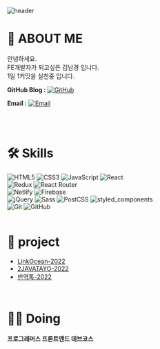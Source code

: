 ![header](https://capsule-render.vercel.app/api?type=waving&color=timeAuto&height=250&section=header&text=Namgyung%20Kim&fontSize=70&animation=fadeIn&fontAlignY=38&descAlignY=54&descAlign=62)

# 🤗 ABOUT ME

안녕하세요. <br/>
FE개발자가 되고싶은 김남경 입니다. <br/>
1일 1커밋을 실천중 입니다. <br />

**GitHub Blog :** 
[![GitHub](https://img.shields.io/badge/GitHub-181717?style=flat-square&logo=GitHub&logoColor=white)](https://NamgyungKim.github.io/)

**Email :** 
[![Email](https://img.shields.io/badge/namgyung.kim@gmail.com-4A86CF?style=flat-square&logo=Gmail&logoColor=white)](mailto:namgyung.kim@gmail.com)

<br />
<br />

# 🛠 Skills

![HTML5](https://img.shields.io/badge/HTML5-E34F26?style=flat-square&logo=HTML5&logoColor=white)
![CSS3](https://img.shields.io/badge/CSS3-1572B6?style=flat-square&logo=CSS3&logoColor=white)
![JavaScript](https://img.shields.io/badge/JavaScript-F7DF1E?style=flat-square&logo=JavaScript&logoColor=white)
![React](https://img.shields.io/badge/React-61DAFB?style=flat-square&logo=React&logoColor=white)
<br />
![Redux](https://img.shields.io/badge/Redux-764ABC?style=flat-square&logo=Redux&logoColor=white)
![React Router](https://img.shields.io/badge/ReactRouter-CA4245?style=flat-square&logo=ReactRouter&logoColor=white)
<br />
![Netlify](https://img.shields.io/badge/Netlify-00C7B7?style=flat-square&logo=Netlify&logoColor=white)
![Firebase](https://img.shields.io/badge/Firebase-FFCA28?style=flat-square&logo=Firebase&logoColor=white)
<br />
![jQuery](https://img.shields.io/badge/jQuery-0769AD?style=flat-square&logo=jQuery&logoColor=white)
![Sass](https://img.shields.io/badge/Sass-CC6699?style=flat-square&logo=Sass&logoColor=white)
![PostCSS](https://img.shields.io/badge/PostCSS-DD3A0A?style=flat-square&logo=PostCSS&logoColor=white)
![styled_components](https://img.shields.io/badge/styled_components-DB7093?style=flat-square&logo=styled-components&logoColor=white)
<br />
![Git](https://img.shields.io/badge/Git-F05032?style=flat-square&logo=git&logoColor=white)
![GitHub](https://img.shields.io/badge/GitHub-181717?style=flat-square&logo=GitHub&logoColor=white)
<br />
<br />

<!-- <img src="https://img.shields.io/badge/Vue.js-4FC08D?style=flat-square&logo=Vue.js&logoColor=white"/> -->

# 📄 project
- [LinkOcean-2022](https://github.com/prgrms-web-devcourse/Team-Meoguri-Linkocean-FE)
- [2JAVATAYO-2022](https://github.com/prgrms-fe-devcourse/FEDC2_2JAVATAYO_Dongyoung)
- [번역톡-2022](https://github.com/NamgyungKim/TranslationTalk)

<br/>

# 🏃‍♀️ Doing
 
**프로그래머스 프론트엔드 데브코스**

<br />
<br />
<br />

